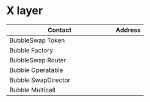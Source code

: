 # X layer

<table><thead><tr><th width="263">Contact</th><th>Address</th></tr></thead><tbody><tr><td>BubbleSwap Token</td><td></td></tr><tr><td>Bubble Factory</td><td></td></tr><tr><td>BubbleSwap Router</td><td></td></tr><tr><td>Bubble Operatable</td><td></td></tr><tr><td>Bubble SwapDirector</td><td></td></tr><tr><td>Bubble Multicall</td><td></td></tr></tbody></table>
